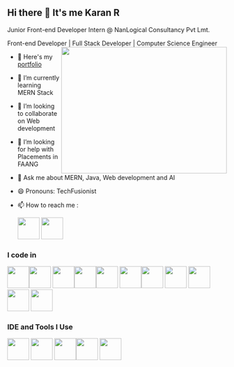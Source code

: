 ## Hi there 👋 It's me Karan R

Junior Front-end Developer Intern @ NanLogical Consultancy Pvt Lmt.

Front-end Developer | Full Stack Developer | Computer Science Engineer 
<img align="right" width="380" height="290" src="https://media.giphy.com/media/v1.Y2lkPTc5MGI3NjExOHUyOXg2cDYyYXJieXg3ODB1YzR3bmd1dGM5YzhrNHFnc2ZnOWp5OCZlcD12MV9pbnRlcm5hbF9naWZfYnlfaWQmY3Q9Zw/qgQUggAC3Pfv687qPC/giphy.gif">
- 🔭 Here's my [portfolio](https://karankris.github.io/Portfolio_v3.0/)                                              
- 🌱 I’m currently learning MERN Stack
- 👯 I’m looking to collaborate on Web development
- 🤔 I’m looking for help with Placements in FAANG
- 💬 Ask me about MERN, Java, Web development and AI
- 😄 Pronouns: TechFusionist
- 📫 How to reach me :
  
  [<img height=50 width=50 src="https://github.com/karankris/karankris/assets/104277479/1d1f4317-f7fc-4813-a7d4-fc2f71da525e"/>](https://www.linkedin.com/in/karanravichandar/)
  [<img height=50 width=50 src="https://github.com/karankris/karankris/assets/104277479/525a0e9f-4d9d-4018-9c26-dc3af6e2563c"/>](mailto:rkaran0930@gmail.com?subject=Your%20Subject%20Here&body=Your%20Message%20Here)


### I code in
 <img height="50" width="50" src="https://media.giphy.com/media/XAxylRMCdpbEWUAvr8/giphy.gif" /><img height="50" width="50" src="https://media.giphy.com/media/fsEaZldNC8A1PJ3mwp/giphy.gif" /> <img height="50" width="50" src="https://media.giphy.com/media/Sr8xDpMwVKOHUWDVRD/giphy.gif" /><img height="50" width="50" src="https://img.icons8.com/color/48/000000/java-coffee-cup-logo.png" /><img height="50" width="50" src="https://img.icons8.com/color/48/000000/c-programming.png" /> 
<img height="50" width="50" src="https://media.giphy.com/media/LMt9638dO8dftAjtco/giphy.gif" /><img height="50" width="50" src="https://media.giphy.com/media/ln7z2eWriiQAllfVcn/giphy.gif"/> <img height="50" width="50" src="https://media.giphy.com/media/eNAsjO55tPbgaor7ma/giphy.gif"/> <img height="50" width="50" src="https://img.icons8.com/color/48/000000/mysql-logo.png"/> <img height="50" width="50" src="https://img.icons8.com/color/48/000000/mongodb.png"/> <img height="50" width="50" src="https://img.icons8.com/color/48/000000/nodejs.png"/> 
### IDE and Tools I Use
<img height="50" width="50" src="https://img.icons8.com/color/48/000000/visual-studio-code-2019.png"/> <img height="50" width="50" src="https://img.icons8.com/color/50/000000/git.png"/> <img height="50" src="https://img.icons8.com/officel/480/null/java-eclipse.png"/><img height="50" width="50" src="https://github.com/karankris/karankris/assets/104277479/e424858a-2c4e-4a07-9842-06400db775b9"/>  <img height="50" width="50" src="https://github.com/karankris/karankris/assets/104277479/dce2afdf-b3eb-4246-8fc2-339a6f493796"/>



